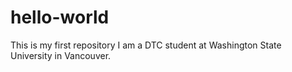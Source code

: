 # hello-world
This is my first repository
I am a DTC student at Washington State University in Vancouver.
